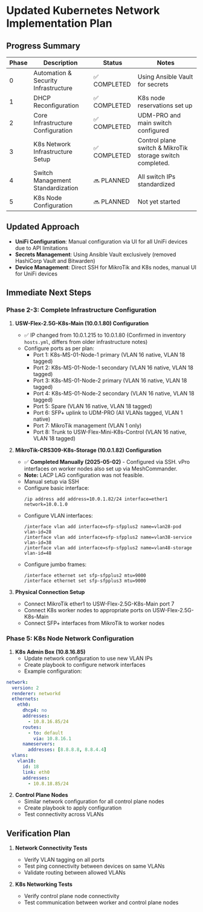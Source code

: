 # Updated Kubernetes Network Implementation Plan

## Progress Summary

| Phase | Description | Status | Notes |
|-------|-------------|--------|-------|
| 0 | Automation & Security Infrastructure | ✅ COMPLETED | Using Ansible Vault for secrets |
| 1 | DHCP Reconfiguration | ✅ COMPLETED | K8s node reservations set up |
| 2 | Core Infrastructure Configuration | ✅ COMPLETED | UDM-PRO and main switch configured |
| 3 | K8s Network Infrastructure Setup | ✅ COMPLETED | Control plane switch & MikroTik storage switch completed. |
| 4 | Switch Management Standardization | 🔜 PLANNED | All switch IPs standardized |
| 5 | K8s Node Configuration | 🔜 PLANNED | Not yet started |

## Updated Approach

- **UniFi Configuration**: Manual configuration via UI for all UniFi devices due to API limitations
- **Secrets Management**: Using Ansible Vault exclusively (removed HashiCorp Vault and Bitwarden)
- **Device Management**: Direct SSH for MikroTik and K8s nodes, manual UI for UniFi devices

## Immediate Next Steps

### Phase 2-3: Complete Infrastructure Configuration

1. **USW-Flex-2.5G-K8s-Main (10.0.1.80) Configuration**
   - ✅ IP changed from 10.0.1.215 to 10.0.1.80 (Confirmed in inventory `hosts.yml`, differs from older infrastructure notes)
   - Configure ports as per plan:
     - Port 1: K8s-MS-01-Node-1 primary (VLAN 16 native, VLAN 18 tagged)
     - Port 2: K8s-MS-01-Node-1 secondary (VLAN 16 native, VLAN 18 tagged)
     - Port 3: K8s-MS-01-Node-2 primary (VLAN 16 native, VLAN 18 tagged)
     - Port 4: K8s-MS-01-Node-2 secondary (VLAN 16 native, VLAN 18 tagged)
     - Port 5: Spare (VLAN 16 native, VLAN 18 tagged)
     - Port 6: SFP+ uplink to UDM-PRO (All VLANs tagged, VLAN 1 native)
     - Port 7: MikroTik management (VLAN 1 only)
     - Port 8: Trunk to USW-Flex-Mini-K8s-Control (VLAN 16 native, VLAN 18 tagged)

2. **MikroTik-CRS309-K8s-Storage (10.0.1.82) Configuration**
   - ✅ **Completed Manually (2025-05-02)** - Configured via SSH. vPro interfaces on worker nodes also set up via MeshCommander.
   - **Note:** LACP LAG configuration was not feasible.
   - Manual setup via SSH
   - Configure basic interface:
     ```
     /ip address add address=10.0.1.82/24 interface=ether1 network=10.0.1.0
     ```
   - Configure VLAN interfaces:
     ```
     /interface vlan add interface=sfp-sfpplus2 name=vlan28-pod vlan-id=28
     /interface vlan add interface=sfp-sfpplus2 name=vlan38-service vlan-id=38
     /interface vlan add interface=sfp-sfpplus2 name=vlan48-storage vlan-id=48
     ```
   - Configure jumbo frames:
     ```
     /interface ethernet set sfp-sfpplus2 mtu=9000
     /interface ethernet set sfp-sfpplus3 mtu=9000
     ```

3. **Physical Connection Setup**
   - Connect MikroTik ether1 to USW-Flex-2.5G-K8s-Main port 7
   - Connect K8s worker nodes to appropriate ports on USW-Flex-2.5G-K8s-Main
   - Connect SFP+ interfaces from MikroTik to worker nodes

### Phase 5: K8s Node Network Configuration

1. **K8s Admin Box (10.8.16.85)**
   - Update network configuration to use new VLAN IPs
   - Create playbook to configure network interfaces
   - Example configuration:

```yaml
network:
  version: 2
  renderer: networkd
  ethernets:
    eth0:
      dhcp4: no
      addresses:
        - 10.8.16.85/24
      routes:
        - to: default
          via: 10.8.16.1
      nameservers:
        addresses: [8.8.8.8, 8.8.4.4]
  vlans:
    vlan18:
      id: 18
      link: eth0
      addresses:
        - 10.8.18.85/24
```

2. **Control Plane Nodes**
   - Similar network configuration for all control plane nodes
   - Create playbook to apply configuration
   - Test connectivity across VLANs

## Verification Plan

1. **Network Connectivity Tests**
   - Verify VLAN tagging on all ports
   - Test ping connectivity between devices on same VLANs
   - Validate routing between allowed VLANs

2. **K8s Networking Tests**
   - Verify control plane node connectivity
   - Test communication between worker and control plane nodes